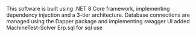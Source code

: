 This software is built using .NET 8 Core framework, implementing dependency injection and a 3-tier architecture. Database connections are managed using the Dapper package and implementing swagger UI 
added MachineTest-Solver Erp.sql for sql use
